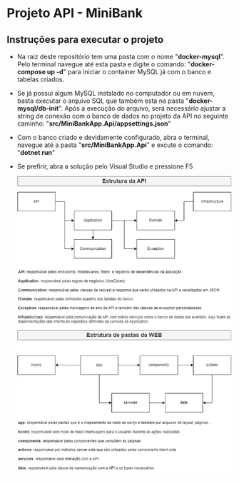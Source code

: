 # Projeto API - MiniBank

## Instruções para executar o projeto
 - Na raiz deste repositório tem uma pasta com o nome "**docker-mysql**". Pelo terminal navegue até esta pasta e digite o comando: "**docker-compose up -d**" para iniciar o container MySQL já com o banco e tabelas criados.
 - Se já possui algum MySQL instalado no computador ou em nuvem, basta executar o arquivo SQL que também está na pasta "**docker-mysql/db-init**". Após a execução do arquivo, será necessário ajustar a string de conexão com o banco de dados no projeto da API no seguinte caminho: "**src/MiniBankApp.Api/appsettings.json**"
 - Com o banco criado e devidamente configurado, abra o terminal, navegue até a pasta "**src/MiniBankApp.Api**" e excute o comando: "**dotnet run**"
 - Se prefirir, abra a solução pelo Visual Studio e pressione F5

   ![Estrutura](https://github.com/dev-vinicius/mini-bank-app-api/blob/main/api-web-estrutura.png)
